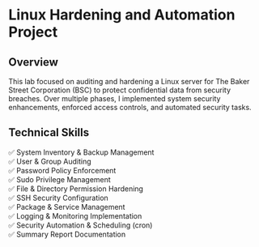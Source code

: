 # Linux Hardening and Automation Project

<h2>Overview</h2>
This lab focused on auditing and hardening a Linux server for The Baker Street Corporation (BSC) to protect confidential data from security breaches. Over multiple phases, I implemented system security enhancements, enforced access controls, and automated security tasks.

<h2>Technical Skills</h2>
✅ System Inventory & Backup Management </br>
✅ User & Group Auditing </br>
✅ Password Policy Enforcement </br>
✅ Sudo Privilege Management </br>
✅ File & Directory Permission Hardening </br>
✅ SSH Security Configuration </br>
✅ Package & Service Management </br>
✅ Logging & Monitoring Implementation </br>
✅ Security Automation & Scheduling (cron) </br>
✅ Summary Report Documentation </br>
